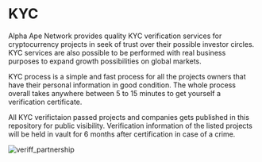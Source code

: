 # KYC
Alpha Ape Network provides quality KYC verification services for cryptocurrency projects in seek of trust over their possible investor circles. KYC services are also possible to be performed with real business purposes to expand growth possibilities on global markets.

KYC process is a simple and fast process for all the projects owners that have their personal information in good condition. The whole process overall takes anywhere between 5 to 15 minutes to get yourself a verification certificate.

All KYC verifictaion passed projects and companies gets published in this repository for public visibility. Verification information of the listed projects will be held in vault for 6 months after certification in case of a crime.

![veriff_partnership](https://user-images.githubusercontent.com/103749034/167298851-d62f187b-d49e-494a-9106-ae8136a2850a.png)





